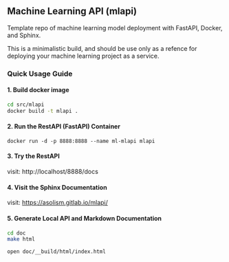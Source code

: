 ## Machine Learning API (mlapi)

Template repo of machine learning model deployment with FastAPI, Docker, and Sphinx. 

This is a minimalistic build, and should be use only as a refence for deploying your 
machine learning project as a service.

### Quick Usage Guide 


#### 1. Build docker image 

```bash
cd src/mlapi
docker build -t mlapi . 
```

#### 2. Run the RestAPI (FastAPI) Container

```
docker run -d -p 8888:8888 --name ml-mlapi mlapi
```

#### 3. Try the RestAPI 

visit: http://localhost/8888/docs 


#### 4. Visit the Sphinx Documentation

visit: https://asolism.gitlab.io/mlapi/


#### 5. Generate Local API and Markdown Documentation

```bash
cd doc
make html
```

`open doc/__build/html/index.html`